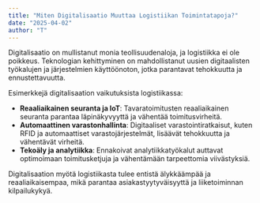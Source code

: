 ```yaml
---
title: "Miten Digitalisaatio Muuttaa Logistiikan Toimintatapoja?"
date: "2025-04-02"
author: "T"
---
```


Digitalisaatio on mullistanut monia teollisuudenaloja, ja logistiikka ei ole poikkeus. Teknologian kehittyminen on mahdollistanut uusien digitaalisten työkalujen ja järjestelmien käyttöönoton, jotka parantavat tehokkuutta ja ennustettavuutta.

Esimerkkejä digitalisaation vaikutuksista logistiikassa:

- **Reaaliaikainen seuranta ja IoT**: Tavaratoimitusten reaaliaikainen seuranta parantaa läpinäkyvyyttä ja vähentää toimitusvirheitä.
- **Automaattinen varastonhallinta**: Digitaaliset varastointiratkaisut, kuten RFID ja automaattiset varastojärjestelmät, lisäävät tehokkuutta ja vähentävät virheitä.
- **Tekoäly ja analytiikka**: Ennakoivat analytiikkatyökalut auttavat optimoimaan toimitusketjuja ja vähentämään tarpeettomia viivästyksiä.

Digitalisaation myötä logistiikasta tulee entistä älykkäämpää ja reaaliaikaisempaa, mikä parantaa asiakastyytyväisyyttä ja liiketoiminnan kilpailukykyä.